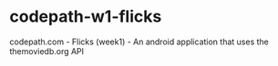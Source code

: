# codepath-w1-flicks
codepath.com - Flicks (week1) - An android application that uses the themoviedb.org API
